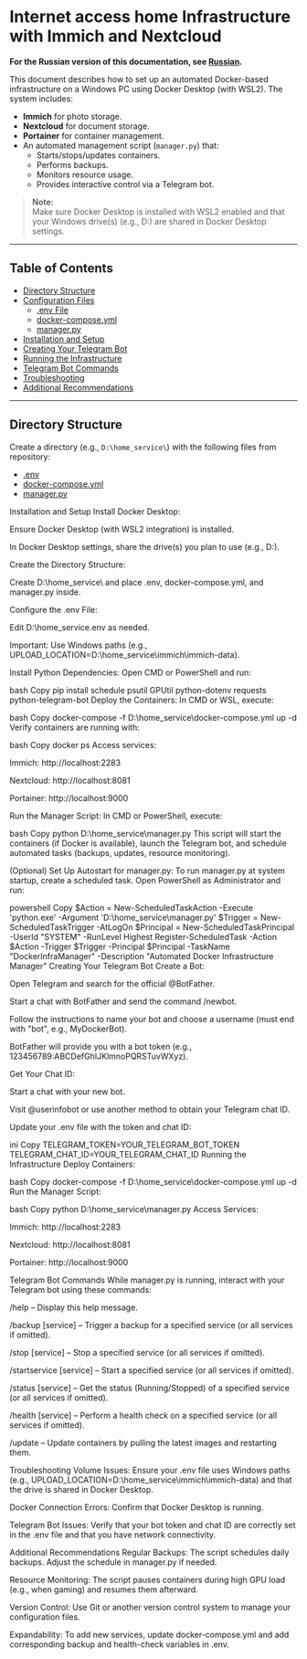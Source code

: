 # Internet access home Infrastructure with Immich and Nextcloud

**For the Russian version of this documentation, see [Russian](READMERU.md).**

This document describes how to set up an automated Docker-based infrastructure on a Windows PC using Docker Desktop (with WSL2). The system includes:

- **Immich** for photo storage.
- **Nextcloud** for document storage.
- **Portainer** for container management.
- An automated management script (`manager.py`) that:
  - Starts/stops/updates containers.
  - Performs backups.
  - Monitors resource usage.
  - Provides interactive control via a Telegram bot.

> **Note:**  
> Make sure Docker Desktop is installed with WSL2 enabled and that your Windows drive(s) (e.g., D:) are shared in Docker Desktop settings.

---

## Table of Contents

- [Directory Structure](#directory-structure)
- [Configuration Files](#configuration-files)
  - [.env File](#env-file)
  - [docker-compose.yml](#docker-composeyml)
  - [manager.py](#managerpy)
- [Installation and Setup](#installation-and-setup)
- [Creating Your Telegram Bot](#creating-your-telegram-bot)
- [Running the Infrastructure](#running-the-infrastructure)
- [Telegram Bot Commands](#telegram-bot-commands)
- [Troubleshooting](#troubleshooting)
- [Additional Recommendations](#additional-recommendations)

---

## Directory Structure

Create a directory (e.g., `D:\home_service\`) with the following files from repository:
- [.env](.env)
- [docker-compose.yml](docker-compose.yml)
- [manager.py](manager.py)

Installation and Setup
Install Docker Desktop:

Ensure Docker Desktop (with WSL2 integration) is installed.

In Docker Desktop settings, share the drive(s) you plan to use (e.g., D:).

Create the Directory Structure:

Create D:\home_service\ and place .env, docker-compose.yml, and manager.py inside.

Configure the .env File:

Edit D:\home_service\.env as needed.

Important: Use Windows paths (e.g., UPLOAD_LOCATION=D:\home_service\immich\immich-data).

Install Python Dependencies:
Open CMD or PowerShell and run:

bash
Copy
pip install schedule psutil GPUtil python-dotenv requests python-telegram-bot
Deploy the Containers:
In CMD or WSL, execute:

bash
Copy
docker-compose -f D:\home_service\docker-compose.yml up -d
Verify containers are running with:

bash
Copy
docker ps
Access services:

Immich: http://localhost:2283

Nextcloud: http://localhost:8081

Portainer: http://localhost:9000

Run the Manager Script:
In CMD or PowerShell, execute:

bash
Copy
python D:\home_service\manager.py
This script will start the containers (if Docker is available), launch the Telegram bot, and schedule automated tasks (backups, updates, resource monitoring).

(Optional) Set Up Autostart for manager.py:
To run manager.py at system startup, create a scheduled task. Open PowerShell as Administrator and run:

powershell
Copy
$Action = New-ScheduledTaskAction -Execute 'python.exe' -Argument 'D:\home_service\manager.py'
$Trigger = New-ScheduledTaskTrigger -AtLogOn
$Principal = New-ScheduledTaskPrincipal -UserId "SYSTEM" -RunLevel Highest
Register-ScheduledTask -Action $Action -Trigger $Trigger -Principal $Principal -TaskName "DockerInfraManager" -Description "Automated Docker Infrastructure Manager"
Creating Your Telegram Bot
Create a Bot:

Open Telegram and search for the official @BotFather.

Start a chat with BotFather and send the command /newbot.

Follow the instructions to name your bot and choose a username (must end with "bot", e.g., MyDockerBot).

BotFather will provide you with a bot token (e.g., 123456789:ABCDefGhIJKlmnoPQRSTuvWXyz).

Get Your Chat ID:

Start a chat with your new bot.

Visit @userinfobot or use another method to obtain your Telegram chat ID.

Update your .env file with the token and chat ID:

ini
Copy
TELEGRAM_TOKEN=YOUR_TELEGRAM_BOT_TOKEN
TELEGRAM_CHAT_ID=YOUR_TELEGRAM_CHAT_ID
Running the Infrastructure
Deploy Containers:

bash
Copy
docker-compose -f D:\home_service\docker-compose.yml up -d
Run the Manager Script:

bash
Copy
python D:\home_service\manager.py
Access Services:

Immich: http://localhost:2283

Nextcloud: http://localhost:8081

Portainer: http://localhost:9000

Telegram Bot Commands
While manager.py is running, interact with your Telegram bot using these commands:

/help – Display this help message.

/backup [service] – Trigger a backup for a specified service (or all services if omitted).

/stop [service] – Stop a specified service (or all services if omitted).

/startservice [service] – Start a specified service (or all services if omitted).

/status [service] – Get the status (Running/Stopped) of a specified service (or all services if omitted).

/health [service] – Perform a health check on a specified service (or all services if omitted).

/update – Update containers by pulling the latest images and restarting them.

Troubleshooting
Volume Issues:
Ensure your .env file uses Windows paths (e.g., UPLOAD_LOCATION=D:\home_service\immich\immich-data) and that the drive is shared in Docker Desktop.

Docker Connection Errors:
Confirm that Docker Desktop is running.

Telegram Bot Issues:
Verify that your bot token and chat ID are correctly set in the .env file and that you have network connectivity.

Additional Recommendations
Regular Backups:
The script schedules daily backups. Adjust the schedule in manager.py if needed.

Resource Monitoring:
The script pauses containers during high GPU load (e.g., when gaming) and resumes them afterward.

Version Control:
Use Git or another version control system to manage your configuration files.

Expandability:
To add new services, update docker-compose.yml and add corresponding backup and health-check variables in .env.

